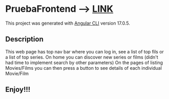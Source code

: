 # PruebaFrontend --> [LINK](https://master.d2b9v1w3atwk4v.amplifyapp.com/)

This project was generated with [Angular CLI](https://github.com/angular/angular-cli) version 17.0.5.

## Description
This web page has top nav bar where you can log in, see a list of top fils or a list of top series.
On home you can discover new series or films (didn't had time to implement search by other parameters)
On the pages of listing Movies/Films you can then press a button to see details of each individual Movie/Film

## Enjoy!!!
